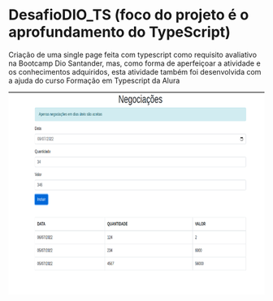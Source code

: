 # DesafioDIO_TS (foco do projeto é o aprofundamento do TypeScript)
Criação de uma single page feita com typescript como requisito avaliativo na Bootcamp Dio Santander, mas, como forma de aperfeiçoar a atividade e os conhecimentos adquiridos, esta atividade também foi desenvolvida com a ajuda do curso Formação em Typescript da Alura
<div align="center">
<img src="https://github.com/DeniseMelo/DesafioDIO_TS/blob/main/imagens/Captura%20de%20tela%20de%202022-07-07%2013-54-16.png" width="800px" height= "400px" />
</div>
